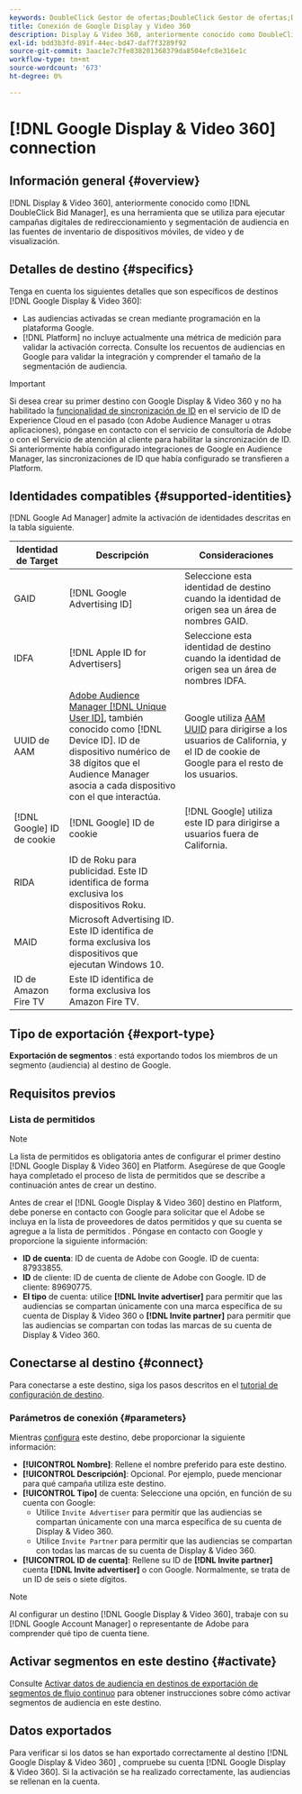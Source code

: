 ```yaml
---
keywords: DoubleClick Gestor de ofertas;DoubleClick Gestor de ofertas;DoubleClick;Display & Video 360;display 360;video 360;Video 360;Display 360;display and video
title: Conexión de Google Display y Video 360
description: Display & Video 360, anteriormente conocido como DoubleClick Bid Manager, es una herramienta que se utiliza para ejecutar campañas digitales de redireccionamiento y segmentación de audiencia en todas las fuentes de inventario de dispositivos de visualización, vídeo y móviles.
exl-id: bdd3b3fd-891f-44ec-bd47-daf7f3289f92
source-git-commit: 3aac1e7c7fe838201368379da8504efc8e316e1c
workflow-type: tm+mt
source-wordcount: '673'
ht-degree: 0%

---
```


# [!DNL Google Display & Video 360] connection

## Información general {#overview}

[!DNL Display & Video 360], anteriormente conocido como  [!DNL DoubleClick Bid Manager], es una herramienta que se utiliza para ejecutar campañas digitales de redireccionamiento y segmentación de audiencia en las fuentes de inventario de dispositivos móviles, de vídeo y de visualización.

## Detalles de destino {#specifics}

Tenga en cuenta los siguientes detalles que son específicos de destinos [!DNL Google Display & Video 360]:

* Las audiencias activadas se crean mediante programación en la plataforma Google.
* [!DNL Platform] no incluye actualmente una métrica de medición para validar la activación correcta. Consulte los recuentos de audiencias en Google para validar la integración y comprender el tamaño de la segmentación de audiencia.

>[!IMPORTANT]
>
>Si desea crear su primer destino con Google Display &amp; Video 360 y no ha habilitado la [funcionalidad de sincronización de ID](https://experienceleague.adobe.com/docs/id-service/using/id-service-api/methods/idsync.html) en el servicio de ID de Experience Cloud en el pasado (con Adobe Audience Manager u otras aplicaciones), póngase en contacto con el servicio de consultoría de Adobe o con el Servicio de atención al cliente para habilitar la sincronización de ID. Si anteriormente había configurado integraciones de Google en Audience Manager, las sincronizaciones de ID que había configurado se transfieren a Platform.

## Identidades compatibles {#supported-identities}

[!DNL Google Ad Manager] admite la activación de identidades descritas en la tabla siguiente.

| Identidad de Target | Descripción | Consideraciones |
|---|---|---|
| GAID | [!DNL Google Advertising ID] | Seleccione esta identidad de destino cuando la identidad de origen sea un área de nombres GAID. |
| IDFA | [!DNL Apple ID for Advertisers] | Seleccione esta identidad de destino cuando la identidad de origen sea un área de nombres IDFA. |
| UUID de AAM | [Adobe Audience Manager [!DNL Unique User ID]](https://experienceleague.adobe.com/docs/audience-manager/user-guide/reference/ids-in-aam.html), también conocido como  [!DNL Device ID]. ID de dispositivo numérico de 38 dígitos que el Audience Manager asocia a cada dispositivo con el que interactúa. | Google utiliza [AAM UUID](https://experienceleague.adobe.com/docs/audience-manager/user-guide/reference/ids-in-aam.html?lang=en) para dirigirse a los usuarios de California, y el ID de cookie de Google para el resto de los usuarios. |
| [!DNL Google] ID de cookie | [!DNL Google] ID de cookie | [!DNL Google] utiliza este ID para dirigirse a usuarios fuera de California. |
| RIDA | ID de Roku para publicidad. Este ID identifica de forma exclusiva los dispositivos Roku. |  |
| MAID | Microsoft Advertising ID. Este ID identifica de forma exclusiva los dispositivos que ejecutan Windows 10. |  |
| ID de Amazon Fire TV | Este ID identifica de forma exclusiva los Amazon Fire TV. |  |

## Tipo de exportación {#export-type}

**Exportación de segmentos** : está exportando todos los miembros de un segmento (audiencia) al destino de Google.

## Requisitos previos

### Lista de permitidos

>[!NOTE]
>
>La lista de permitidos es obligatoria antes de configurar el primer destino [!DNL Google Display & Video 360] en Platform. Asegúrese de que Google haya completado el proceso de lista de permitidos que se describe a continuación antes de crear un destino.

Antes de crear el [!DNL Google Display & Video 360] destino en Platform, debe ponerse en contacto con Google para solicitar que el Adobe se incluya en la lista de proveedores de datos permitidos y que su cuenta se agregue a la lista de permitidos . Póngase en contacto con Google y proporcione la siguiente información:

* **ID de cuenta**: ID de cuenta de Adobe con Google. ID de cuenta: 87933855.
* **ID** de cliente: ID de cuenta de cliente de Adobe con Google. ID de cliente: 89690775.
* **El tipo** de cuenta: utilice  **[!DNL Invite advertiser]** para permitir que las audiencias se compartan únicamente con una marca específica de su cuenta de Display &amp; Video 360 o  **[!DNL Invite partner]** para permitir que las audiencias se compartan con todas las marcas de su cuenta de Display &amp; Video 360.

## Conectarse al destino {#connect}

Para conectarse a este destino, siga los pasos descritos en el [tutorial de configuración de destino](../../ui/connect-destination.md).

### Parámetros de conexión {#parameters}

Mientras [configura](../../ui/connect-destination.md) este destino, debe proporcionar la siguiente información:

* **[!UICONTROL Nombre]**: Rellene el nombre preferido para este destino.
* **[!UICONTROL Descripción]**: Opcional. Por ejemplo, puede mencionar para qué campaña utiliza este destino.
* **[!UICONTROL Tipo]** de cuenta: Seleccione una opción, en función de su cuenta con Google:
   * Utilice `Invite Advertiser` para permitir que las audiencias se compartan únicamente con una marca específica de su cuenta de Display &amp; Video 360.
   * Utilice `Invite Partner` para permitir que las audiencias se compartan con todas las marcas de su cuenta de Display &amp; Video 360.
* **[!UICONTROL ID de cuenta]**: Rellene su ID de  **[!DNL Invite partner]** cuenta  **[!DNL Invite advertiser]** o con Google. Normalmente, se trata de un ID de seis o siete dígitos.

>[!NOTE]
>
>Al configurar un destino [!DNL Google Display & Video 360], trabaje con su [!DNL Google Account Manager] o representante de Adobe para comprender qué tipo de cuenta tiene.

## Activar segmentos en este destino {#activate}

Consulte [Activar datos de audiencia en destinos de exportación de segmentos de flujo continuo](../../ui/activate-segment-streaming-destinations.md) para obtener instrucciones sobre cómo activar segmentos de audiencia en este destino.

## Datos exportados

Para verificar si los datos se han exportado correctamente al destino [!DNL Google Display & Video 360] , compruebe su cuenta [!DNL Google Display & Video 360]. Si la activación se ha realizado correctamente, las audiencias se rellenan en la cuenta.
